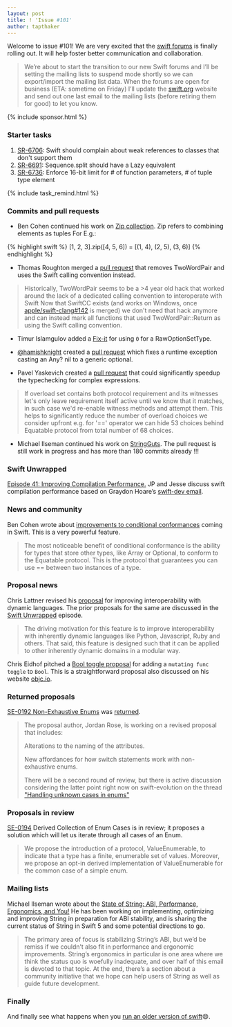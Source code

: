 ```yaml
---
layout: post
title: ! 'Issue #101'
author: tapthaker
---
```

Welcome to issue #101! We are very excited that the [swift forums](http://forums.swift.org) is finally rolling out. It will help foster better communication and collaboration.
> We’re about to start the transition to our new Swift forums and I’ll be setting the mailing lists to suspend mode shortly so we can export/import the mailing list data. When the forums are open for business (ETA: sometime on Friday) I’ll update the [swift.org](https://swift.org/) website and send out one last email to the mailing lists (before retiring them for good) to let you know.

<!--excerpt-->

{% include sponsor.html %}

### Starter tasks

1. [SR-6706](https://bugs.swift.org/browse/SR-6706): Swift should complain about weak references to classes that don't support them
2. [SR-6691](https://bugs.swift.org/browse/SR-6691): Sequence.split should have a Lazy equivalent
3. [SR-6736](https://bugs.swift.org/browse/SR-6736): Enforce 16-bit limit for # of function parameters, # of tuple type element

{% include task_remind.html %}

### Commits and pull requests

- Ben Cohen continued his work on [Zip collection](https://github.com/apple/swift/pull/13941/). Zip refers to combining elements as tuples For E.g.:<br/>

{% highlight swift %}
[1, 2, 3].zip([4, 5, 6]) = [(1, 4), (2, 5), (3, 6)]
{% endhighlight %}


- Thomas Roughton merged a [pull request](https://github.com/apple/swift/pull/13299) that removes TwoWordPair and uses the Swift calling convention instead.
>Historically, TwoWordPair seems to be a >4 year old hack that worked around the lack of a dedicated calling convention to interoperate with Swift
>Now that SwiftCC exists (and works on Windows, once [apple/swift-clang#142](https://github.com/apple/swift-clang/pull/142) is merged) we don't need that hack anymore and can instead mark all functions that used TwoWordPair::Return as using the Swift calling convention.

- Timur Islamgulov added a [Fix-it](https://github.com/apple/swift/pull/13899) for using `0` for a RawOptionSetType.

- [@hamishknight](https://github.com/hamishknight) created a [pull request](https://github.com/apple/swift/pull/13910) which fixes a runtime exception casting an Any? nil to a generic optional.

- Pavel Yaskevich created a [pull request](https://github.com/apple/swift/pull/13986) that could significantly speedup the typechecking for complex expressions.
>If overload set contains both protocol requirement and its witnesses
let's only leave requirement itself active until we know that it matches,
in such case we'd re-enable witness methods and attempt them. This
helps to significantly reduce the number of overload choices we consider
upfront e.g. for '==' operator we can hide 53 choices behind Equatable
protocol from total number of 68 choices.

- Michael Ilseman continued his work on [StringGuts](https://github.com/apple/swift/pull/12442). The pull request is still work in progress and has more than 180 commits already !!!

### Swift Unwrapped

[Episode 41: Improving Compilation Performance.](https://spec.fm/podcasts/swift-unwrapped/100849) JP and Jesse discuss swift compilation performance based on Graydon Hoare’s [swift-dev email](https://lists.swift.org/pipermail/swift-dev/Week-of-Mon-20171113/006001.html).

### News and community

Ben Cohen wrote about [improvements to conditional conformances](https://swift.org/blog/conditional-conformance/) coming in Swift. This is a very powerful feature.
>The most noticeable benefit of conditional conformance is the ability for types that store other types, like Array or Optional, to conform to the Equatable protocol. This is the protocol that guarantees you can use == between two instances of a type.

### Proposal news

Chris Lattner revised his [proposal](https://github.com/apple/swift-evolution/pull/781) for improving interoperability with dynamic languages. The prior proposals for the same are discussed in the [Swift Unwrapped](https://spec.fm/podcasts/swift-unwrapped/100543) episode.
>The driving motivation for this feature is to improve interoperability with inherently dynamic languages like Python, Javascript, Ruby and others.  That said, this feature is designed such that it can be applied to other inherently dynamic domains in a modular way.

Chris Eidhof pitched a [Bool toggle proposal](https://github.com/apple/swift-evolution/pull/782) for adding a `mutating func toggle` to `Bool`. This is a straightforward proposal also discussed on his website [objc.io](https://www.objc.io/blog/2018/01/16/toggle-extension-on-bool/).

### Returned proposals

[SE-0192 Non-Exhaustive Enums](https://github.com/apple/swift-evolution/blob/master/proposals/0192-non-exhaustive-enums.md) was [returned](https://lists.swift.org/pipermail/swift-evolution/Week-of-Mon-20180108/042814.html).
> The proposal author, Jordan Rose, is working on a revised proposal that includes:
>
> Alterations to the naming of the attributes.
>
> New affordances for how switch statements work with non-exhaustive enums.
>
> There will be a second round of review, but there is active discussion considering the latter point right now on swift-evolution on the thread ["Handling unknown cases in enums"](https://lists.swift.org/pipermail/swift-evolution/Week-of-Mon-20180108/042604.html)

### Proposals in review

[SE-0194](https://github.com/apple/swift-evolution/blob/master/proposals/0194-derived-collection-of-enum-cases.md) Derived Collection of Enum Cases is in review; it proposes a solution which will let us iterate through all cases of an Enum.
>We propose the introduction of a protocol, ValueEnumerable, to indicate that a type has a finite, enumerable set of values. Moreover, we propose an opt-in derived implementation of ValueEnumerable for the common case of a simple enum.

### Mailing lists

Michael Ilseman wrote about the [State of String: ABI, Performance, Ergonomics, and You!](https://lists.swift.org/pipermail/swift-dev/Week-of-Mon-20180108/006407.html) He has been working on implementing, optimizing and improving String in preparation for ABI stability, and is sharing the current status of String in Swift 5 and some potential directions to go.
>The primary area of focus is stabilizing String’s ABI, but we’d be remiss if we couldn’t also fit in performance and ergonomic improvements. String’s ergonomics in particular is one area where we think the status quo is woefully inadequate, and over half of this email is devoted to that topic. At the end, there’s a section about a community initiative that we hope can help users of String as well as guide future development.

### Finally

And finally see what happens when you [run an older version of swift](https://twitter.com/jckarter/status/951569237318893568)😄.

